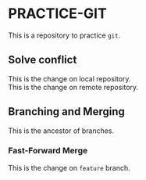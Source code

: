 # PRACTICE-GIT
This is a repository to practice `git`.

## Solve conflict
This is the change on local repository.<br>
This is the change on remote repository.

## Branching and Merging
This is the ancestor of branches.

### Fast-Forward Merge
This is the change on `feature` branch.

